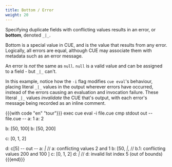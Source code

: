 ```yaml
---
title: Bottom / Error
weight: 20
---
```


Specifying duplicate fields with conflicting values results in an error,
or **bottom**, denoted `_|_`.

Bottom is a special value in CUE, and is the value that results from any error.
Logically, all errors are equal,
although CUE may associate them with metadata such as an error message.

An error is *not* the same as `null`.
`null` is a valid value and can be assigned to a field - but `_|_` can't.

In this example,
notice how the `-i` flag modifies `cue eval`'s behaviour,
placing literal `_|_` values in the output wherever errors have occurred,
instead of the errors causing an evaluation and invocation failure.
These literal `_|_` values *invalidate* the CUE that's output,
with each error's message being recorded as an inline comment.

{{{with code "en" "tour"}}}
exec cue eval -i file.cue
cmp stdout out
-- file.cue --
a: 1
a: 2

b: [50, 100]
b: [50, 200]

c: [0, 1, 2]

d: c[5]
-- out --
a: _|_ // a: conflicting values 2 and 1
b: [50, _|_, // b.1: conflicting values 200 and 100
]
c: [0, 1, 2]
d: _|_ // d: invalid list index 5 (out of bounds)
{{{end}}}
